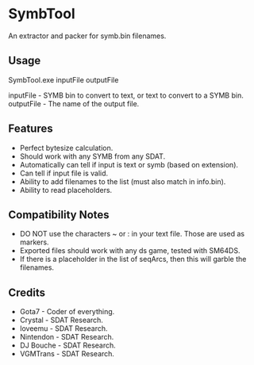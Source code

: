 # SymbTool
An extractor and packer for symb.bin filenames.

## Usage
SymbTool.exe inputFile outputFile

inputFile - SYMB bin to convert to text, or text to convert to a SYMB bin.
outputFile - The name of the output file.

## Features
* Perfect bytesize calculation.
* Should work with any SYMB from any SDAT.
* Automatically can tell if input is text or symb (based on extension).
* Can tell if input file is valid.
* Ability to add filenames to the list (must also match in info.bin).
* Ability to read placeholders.

## Compatibility Notes
* DO NOT use the characters ~ or : in your text file. Those are used as markers.
* Exported files should work with any ds game, tested with SM64DS.
* If there is a placeholder in the list of seqArcs, then this will garble the filenames.

## Credits
* Gota7 - Coder of everything.
* Crystal - SDAT Research.
* loveemu - SDAT Research.
* Nintendon - SDAT Research.
* DJ Bouche - SDAT Research.
* VGMTrans - SDAT Research.
